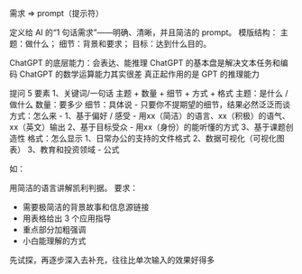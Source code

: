 需求 => prompt（提示符）

定义给 AI 的“1 句话需求”——明确、清晰，并且简洁的 prompt。
	模版结构：
		主题：做什么；
		细节：背景和要求；
		目标：达到什么目的。

ChatGPT 的底层能力：会表达、能推理
ChatGPT 的基本盘是解决文本任务和编码
ChatGPT 的数学运算能力其实很差
真正起作用的是 GPT 的推理能力

提问 5 要素
1、关键词/一句话
主题 + 数量 + 细节 + 方式 + 格式
	主题：是什么 / 做什么
	数量：要多少 
	细节：具体说 - 只要你不提期望的细节，结果必然泛泛而谈
	方式：怎么来 - 
		1、基于偏好 / 感受 - 用xx（简洁）的语言、xx（积极）的语气、xx（英文）输出
		2、基于目标受众 - 用xx（身份）的能听懂的方式
		3、基于课题创造性
	格式：怎么显示
		1、日常办公的支持的文件格式
		2、数据可视化（可视化图表）
		3、教育和投资领域 - 公式

如：

用简洁的语言讲解凯利判据。
要求：
- 需要极简洁的背景故事和信息源链接
- 用表格给出 3 个应用指导
- 重点部分加粗强调
- 小白能理解的方式


先试探，再逐步深入去补充，往往比单次输入的效果好得多
